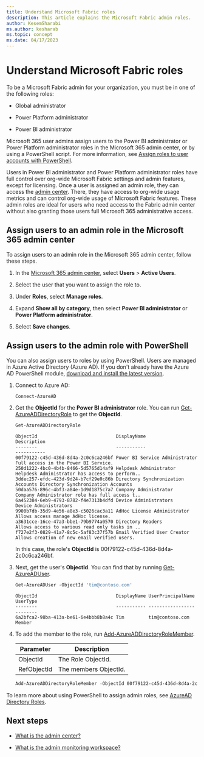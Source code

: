 ```yaml
---
title: Understand Microsoft Fabric roles
description: This article explains the Microsoft Fabric admin roles.
author: KesemSharabi
ms.author: kesharab
ms.topic: concept
ms.date: 04/17/2023
---
```


# Understand Microsoft Fabric roles

To be a Microsoft Fabric admin for your organization, you must be in one of the following roles:

* Global administrator

* Power Platform administrator

* Power BI administrator

Microsoft 365 user admins assign users to the Power BI administrator or Power Platform administrator roles in the Microsoft 365 admin center, or by using a PowerShell script. For more information, see [Assign roles to user accounts with PowerShell](/office365/enterprise/powershell/assign-roles-to-user-accounts-with-office-365-powershell).

Users in Power BI administrator and Power Platform administrator roles have full control over org-wide Microsoft Fabric settings and admin features, except for licensing. Once a user is assigned an admin role, they can access the [admin center](/power-bi/developer/visuals/create-r-based-power-bi-desktop). There, they have access to org-wide usage metrics and can control org-wide usage of Microsoft Fabric features. These admin roles are ideal for users who need access to the Fabric admin center without also granting those users full Microsoft 365 administrative access.

## Assign users to an admin role in the Microsoft 365 admin center

To assign users to an admin role in the Microsoft 365 admin center, follow these steps.

1. In the [Microsoft 365 admin center](https://portal.office.com/adminportal/home#/homepage), select **Users** > **Active Users**.

2. Select the user that you want to assign the role to.

3. Under **Roles**, select **Manage roles**.

4. Expand **Show all by category**, then select **Power BI administrator** or **Power Platform administrator**.

5. Select **Save changes**.

## Assign users to the admin role with PowerShell

You can also assign users to roles by using PowerShell. Users are managed in Azure Active Directory (Azure AD). If you don't already have the Azure AD PowerShell module, [download and install the latest version](https://www.powershellgallery.com/packages/AzureAD/).

1. Connect to Azure AD:
   ```powershell
   Connect-AzureAD
   ```

1. Get the **ObjectId** for the **Power BI administrator** role. You can run [Get-AzureADDirectoryRole](/powershell/module/azuread/get-azureaddirectoryrole) to get the **ObjectId**.

    ```powershell
    Get-AzureADDirectoryRole
    ```
    
    ```output
    ObjectId                             DisplayName                        Description
    --------                             -----------                        -----------
    00f79122-c45d-436d-8d4a-2c0c6ca246bf Power BI Service Administrator     Full access in the Power BI Service.
    250d1222-4bc0-4b4b-8466-5d5765d14af9 Helpdesk Administrator             Helpdesk Administrator has access to perform..
    3ddec257-efdc-423d-9d24-b7cf29e0c86b Directory Synchronization Accounts Directory Synchronization Accounts
    50daa576-896c-4bf3-a84e-1d9d1875c7a7 Company Administrator              Company Administrator role has full access t..
    6a452384-6eb9-4793-8782-f4e7313b4dfd Device Administrators              Device Administrators
    9900b7db-35d9-4e56-a8e3-c5026cac3a11 AdHoc License Administrator        Allows access manage AdHoc license.
    a3631cce-16ce-47a3-bbe1-79b9774a0570 Directory Readers                  Allows access to various read only tasks in ..
    f727e2f3-0829-41a7-8c5c-5af83c37f57b Email Verified User Creator        Allows creation of new email verified users.
    ```

    In this case, the role's **ObjectId** is 00f79122-c45d-436d-8d4a-2c0c6ca246bf.

1. Next, get the user's **ObjectId**. You can find that by running [Get-AzureADUser](/powershell/module/azuread/get-azureaduser).

    ```powershell
    Get-AzureADUser -ObjectId 'tim@contoso.com'
    ```
    
    ```output
    ObjectId                             DisplayName UserPrincipalName      UserType
    --------                             ----------- -----------------      --------
    6a2bfca2-98ba-413a-be61-6e4bbb8b8a4c Tim         tim@contoso.com        Member
    ```

1. To add the member to the role, run [Add-AzureADDirectoryRoleMember](/powershell/module/azuread/add-azureaddirectoryrolemember).

    | Parameter | Description |
    | --- | --- |
    | ObjectId |The Role ObjectId. |
    | RefObjectId |The members ObjectId. |

    ```powershell
    Add-AzureADDirectoryRoleMember -ObjectId 00f79122-c45d-436d-8d4a-2c0c6ca246bf -RefObjectId 6a2bfca2-98ba-413a-be61-6e4bbb8b8a4c
    ```
To learn more about using PowerShell to assign admin roles, see [AzureAD Directory Roles](/powershell/module/azuread/#directory-roles).

## Next steps

* [What is the admin center?](admin-center.md)

* [What is the admin monitoring workspace?](admin-monitoring.md)

